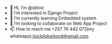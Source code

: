 - 👋 Hi, I’m @sbloic
- 👀 I’m interested in Django Project 
- 🌱 I’m currently learning Embedded system
- 💞️ I’m looking to collaborate on Web App Project
- 📫 How to reach me +257 76 442 073(my whatsapp),loiclolokwitond@gmail.com

<!---
sbloic/sbloic is a ✨ special ✨ repository because its `README.md` (this file) appears on your GitHub profile.
You can click the Preview link to take a look at your changes.
--->

